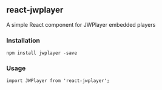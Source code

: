 ## react-jwplayer ##

A simple React component for JWPlayer embedded players

### Installation

`npm install jwplayer -save`

### Usage

`import JWPlayer from 'react-jwplayer';`
